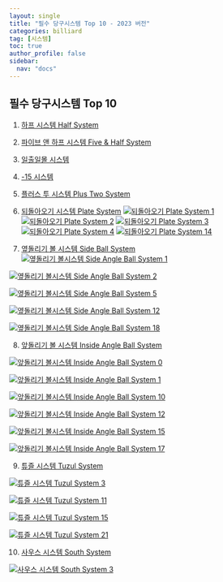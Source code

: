 ```yaml
---
layout: single
title: "필수 당구시스템 Top 10 - 2023 버전"
categories: billiard
tag: [시스템] 
toc: true
author_profile: false
sidebar:
  nav: "docs"
---
```


## 필수 당구시스템 Top 10

1. [하프 시스템 Half System](https://bhkyung.github.io/billiard/half-system/)

2. [파이브 앤 하프 시스템 Five & Half System](https://bhkyung.github.io/billiard/%ED%8C%8C%EC%9D%B4%EB%B8%8C%EC%95%A4%ED%95%98%ED%94%84%EC%8B%9C%EC%8A%A4%ED%85%9C/)

3. [일출일몰 시스템](https://bhkyung.github.io/billiard/%EC%9D%BC%EC%B6%9C%EC%9D%BC%EB%AA%B0%EC%8B%9C%EC%8A%A4%ED%85%9C/)

4. [-15 시스템](https://bhkyung.github.io/billiard/%EB%A7%88%EC%9D%B4%EB%84%88%EC%8A%A4-15-%EC%8B%9C%EC%8A%A4%ED%85%9C/)

5. [플러스 투 시스템 Plus Two System](https://bhkyung.github.io/billiard/%ED%94%8C%EB%9F%AC%EC%8A%A4%ED%88%AC%EC%8B%9C%EC%8A%A4%ED%85%9C-Plus-System/)

6. [되돌아오기 시스템 Plate System](https://bhkyung.github.io/billiard/%EB%90%98%EB%8F%8C%EC%95%84%EC%98%A4%EA%B8%B0/)
[![되돌아오기 Plate System 1](/images/%EB%90%98%EB%8F%8C%EC%95%84%EC%98%A4%EA%B8%B0%20%EC%8B%9C%EC%8A%A4%ED%85%9C(plate%20system)_1.png)](/images/%EB%90%98%EB%8F%8C%EC%95%84%EC%98%A4%EA%B8%B0%20%EC%8B%9C%EC%8A%A4%ED%85%9C(plate%20system)_1.png)
[![되돌아오기 Plate System 2](/images/%EB%90%98%EB%8F%8C%EC%95%84%EC%98%A4%EA%B8%B0%20%EC%8B%9C%EC%8A%A4%ED%85%9C(plate%20system)_2.png)](/images/%EB%90%98%EB%8F%8C%EC%95%84%EC%98%A4%EA%B8%B0%20%EC%8B%9C%EC%8A%A4%ED%85%9C(plate%20system)_2.png)
[![되돌아오기 Plate System 3](/images/%EB%90%98%EB%8F%8C%EC%95%84%EC%98%A4%EA%B8%B0%20%EC%8B%9C%EC%8A%A4%ED%85%9C(plate%20system)_3.png)](/images/%EB%90%98%EB%8F%8C%EC%95%84%EC%98%A4%EA%B8%B0%20%EC%8B%9C%EC%8A%A4%ED%85%9C(plate%20system)_3.png)
[![되돌아오기 Plate System 4](/images/%EB%90%98%EB%8F%8C%EC%95%84%EC%98%A4%EA%B8%B0%20%EC%8B%9C%EC%8A%A4%ED%85%9C(plate%20system)_4.png)](/images/%EB%90%98%EB%8F%8C%EC%95%84%EC%98%A4%EA%B8%B0%20%EC%8B%9C%EC%8A%A4%ED%85%9C(plate%20system)_4.png)
[![되돌아오기 Plate System 14](/images/%EB%90%98%EB%8F%8C%EC%95%84%EC%98%A4%EA%B8%B0%20%EC%8B%9C%EC%8A%A4%ED%85%9C(plate%20system)_14.png)](/images/%EB%90%98%EB%8F%8C%EC%95%84%EC%98%A4%EA%B8%B0%20%EC%8B%9C%EC%8A%A4%ED%85%9C(plate%20system)_14.png)
    
7. [옆돌리기 볼 시스템 Side Ball System](https://bhkyung.github.io/billiard/%EC%98%86%EB%8F%8C%EB%A6%AC%EA%B8%B0-%EB%B3%BC%EC%8B%9C%EC%8A%A4%ED%85%9C/)
[![옆돌리기 볼시스템 Side Angle Ball System 1](/images/%EC%98%86%EB%8F%8C%EB%A6%AC%EA%B8%B0%20%EB%B3%BC%EC%8B%9C%EC%8A%A4%ED%85%9C(Side%20Angle%20Ball%20System)_1.png)](/images/%EC%98%86%EB%8F%8C%EB%A6%AC%EA%B8%B0%20%EB%B3%BC%EC%8B%9C%EC%8A%A4%ED%85%9C(Side%20Angle%20Ball%20System)_1.png)

[![옆돌리기 볼시스템 Side Angle Ball System 2](/images/%EC%98%86%EB%8F%8C%EB%A6%AC%EA%B8%B0%20%EB%B3%BC%EC%8B%9C%EC%8A%A4%ED%85%9C(Side%20Angle%20Ball%20System)_2.png)](/images/%EC%98%86%EB%8F%8C%EB%A6%AC%EA%B8%B0%20%EB%B3%BC%EC%8B%9C%EC%8A%A4%ED%85%9C(Side%20Angle%20Ball%20System)_2.png)

[![옆돌리기 볼시스템 Side Angle Ball System 5](/images/%EC%98%86%EB%8F%8C%EB%A6%AC%EA%B8%B0%20%EB%B3%BC%EC%8B%9C%EC%8A%A4%ED%85%9C(Side%20Angle%20Ball%20System)_5.png)](/images/%EC%98%86%EB%8F%8C%EB%A6%AC%EA%B8%B0%20%EB%B3%BC%EC%8B%9C%EC%8A%A4%ED%85%9C(Side%20Angle%20Ball%20System)_5.png)

[![옆돌리기 볼시스템 Side Angle Ball System 12](/images/%EC%98%86%EB%8F%8C%EB%A6%AC%EA%B8%B0%20%EB%B3%BC%EC%8B%9C%EC%8A%A4%ED%85%9C(Side%20Angle%20Ball%20System)_12.png)](/images/%EC%98%86%EB%8F%8C%EB%A6%AC%EA%B8%B0%20%EB%B3%BC%EC%8B%9C%EC%8A%A4%ED%85%9C(Side%20Angle%20Ball%20System)_12.png)

[![옆돌리기 볼시스템 Side Angle Ball System 18](/images/%EC%98%86%EB%8F%8C%EB%A6%AC%EA%B8%B0%20%EB%B3%BC%EC%8B%9C%EC%8A%A4%ED%85%9C(Side%20Angle%20Ball%20System)_18.png)](/images/%EC%98%86%EB%8F%8C%EB%A6%AC%EA%B8%B0%20%EB%B3%BC%EC%8B%9C%EC%8A%A4%ED%85%9C(Side%20Angle%20Ball%20System)_18.png)

8. [앞돌리기 볼 시스템 Inside Angle Ball System](https://bhkyung.github.io/billiard/%EC%95%9E%EB%8F%8C%EB%A6%AC%EA%B8%B0-%EB%B3%BC%EC%8B%9C%EC%8A%A4%ED%85%9C/)

[![앞돌리기 볼시스템 Inside Angle Ball System 0](/images/%EC%95%9E%EB%8F%8C%EB%A6%AC%EA%B8%B0%20%EB%B3%BC%EC%8B%9C%EC%8A%A4%ED%85%9C%20(inside%20angle%20ball%20system)_0.png)](/images/%EC%95%9E%EB%8F%8C%EB%A6%AC%EA%B8%B0%20%EB%B3%BC%EC%8B%9C%EC%8A%A4%ED%85%9C%20(inside%20angle%20ball%20system)_0.png)

[![앞돌리기 볼시스템 Inside Angle Ball System 1](/images/%EC%95%9E%EB%8F%8C%EB%A6%AC%EA%B8%B0%20%EB%B3%BC%EC%8B%9C%EC%8A%A4%ED%85%9C%20(inside%20angle%20ball%20system)_1.png)](/images/%EC%95%9E%EB%8F%8C%EB%A6%AC%EA%B8%B0%20%EB%B3%BC%EC%8B%9C%EC%8A%A4%ED%85%9C%20(inside%20angle%20ball%20system)_1.png)

[![앞돌리기 볼시스템 Inside Angle Ball System 10](/images/%EC%95%9E%EB%8F%8C%EB%A6%AC%EA%B8%B0%20%EB%B3%BC%EC%8B%9C%EC%8A%A4%ED%85%9C%20(inside%20angle%20ball%20system)_10.png)](/images/%EC%95%9E%EB%8F%8C%EB%A6%AC%EA%B8%B0%20%EB%B3%BC%EC%8B%9C%EC%8A%A4%ED%85%9C%20(inside%20angle%20ball%20system)_10.png)

[![앞돌리기 볼시스템 Inside Angle Ball System 12](/images/%EC%95%9E%EB%8F%8C%EB%A6%AC%EA%B8%B0%20%EB%B3%BC%EC%8B%9C%EC%8A%A4%ED%85%9C%20(inside%20angle%20ball%20system)_12.png)](/images/%EC%95%9E%EB%8F%8C%EB%A6%AC%EA%B8%B0%20%EB%B3%BC%EC%8B%9C%EC%8A%A4%ED%85%9C%20(inside%20angle%20ball%20system)_12.png)

[![앞돌리기 볼시스템 Inside Angle Ball System 15](/images/%EC%95%9E%EB%8F%8C%EB%A6%AC%EA%B8%B0%20%EB%B3%BC%EC%8B%9C%EC%8A%A4%ED%85%9C%20(inside%20angle%20ball%20system)_15.png)](/images/%EC%95%9E%EB%8F%8C%EB%A6%AC%EA%B8%B0%20%EB%B3%BC%EC%8B%9C%EC%8A%A4%ED%85%9C%20(inside%20angle%20ball%20system)_15.png)

[![앞돌리기 볼시스템 Inside Angle Ball System 17](/images/%EC%95%9E%EB%8F%8C%EB%A6%AC%EA%B8%B0%20%EB%B3%BC%EC%8B%9C%EC%8A%A4%ED%85%9C%20(inside%20angle%20ball%20system)_17.png)](/images/%EC%95%9E%EB%8F%8C%EB%A6%AC%EA%B8%B0%20%EB%B3%BC%EC%8B%9C%EC%8A%A4%ED%85%9C%20(inside%20angle%20ball%20system)_17.png)

9. [튜즐 시스템 Tuzul System](https://bhkyung.github.io/billiard/%ED%8A%9C%EC%A6%90-%EC%8B%9C%EC%8A%A4%ED%85%9C/)

[![튜즐 시스템 Tuzul System 3](/images/%ED%8A%9C%EC%A6%90%20%EC%8B%9C%EC%8A%A4%ED%85%9C(tuzul%20system)_3.png)](/images/%ED%8A%9C%EC%A6%90%20%EC%8B%9C%EC%8A%A4%ED%85%9C(tuzul%20system)_3.png)

[![튜즐 시스템 Tuzul System 11](/images/%ED%8A%9C%EC%A6%90%20%EC%8B%9C%EC%8A%A4%ED%85%9C(tuzul%20system)_11.png)](/images/%ED%8A%9C%EC%A6%90%20%EC%8B%9C%EC%8A%A4%ED%85%9C(tuzul%20system)_11.png)

[![튜즐 시스템 Tuzul System 15](/images/%ED%8A%9C%EC%A6%90%20%EC%8B%9C%EC%8A%A4%ED%85%9C(tuzul%20system)_15.png)](/images/%ED%8A%9C%EC%A6%90%20%EC%8B%9C%EC%8A%A4%ED%85%9C(tuzul%20system)_15.png)

[![튜즐 시스템 Tuzul System 21](/images/%ED%8A%9C%EC%A6%90%20%EC%8B%9C%EC%8A%A4%ED%85%9C(tuzul%20system)_21.png)](/images/%ED%8A%9C%EC%A6%90%20%EC%8B%9C%EC%8A%A4%ED%85%9C(tuzul%20system)_21.png)

10. [사우스 시스템 South System](https://bhkyung.github.io/billiard/%EC%82%AC%EC%9A%B0%EC%8A%A4-%EC%8B%9C%EC%8A%A4%ED%85%9C/)

[![사우스 시스템 South System 3](/images/%EC%82%AC%EC%9A%B0%EC%8A%A4%20%EC%8B%9C%EC%8A%A4%ED%85%9C%20(South%20System)_3.png)](/images/%EC%82%AC%EC%9A%B0%EC%8A%A4%20%EC%8B%9C%EC%8A%A4%ED%85%9C%20(South%20System)_3.png)
